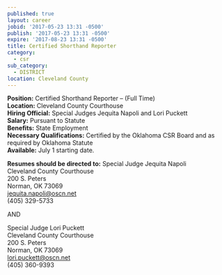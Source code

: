 ```yaml
---
published: true
layout: career
jobid: '2017-05-23 13:31 -0500'
publish: '2017-05-23 13:31 -0500'
expire: '2017-08-23 13:31 -0500'
title: Certified Shorthand Reporter
category:
  - csr
sub_category:
  - DISTRICT
location: Cleveland County
---
```


**Position:** Certified Shorthand Reporter – (Full Time)  
**Location:** Cleveland County Courthouse  
**Hiring Official:** Special Judges Jequita Napoli and Lori Puckett  
**Salary:** Pursuant to Statute  
**Benefits:** State Employment  
**Necessary Qualifications:** Certified by the Oklahoma CSR Board and as required by Oklahoma Statute  
**Available:** July 1 starting date.

**Resumes should be directed to:**
Special Judge Jequita Napoli  
Cleveland County Courthouse  
200 S. Peters  
Norman, OK 73069  
[jequita.napoli@oscn.net](mailto:jequita.napoli@oscn.net)  
(405) 329-5733

AND 

Special Judge Lori Puckett  
Cleveland County Courthouse  
200 S. Peters  
Norman, OK 73069  
[lori.puckett@oscn.net](mailto:lori.puckett@oscn.net)  
(405) 360-9393  
